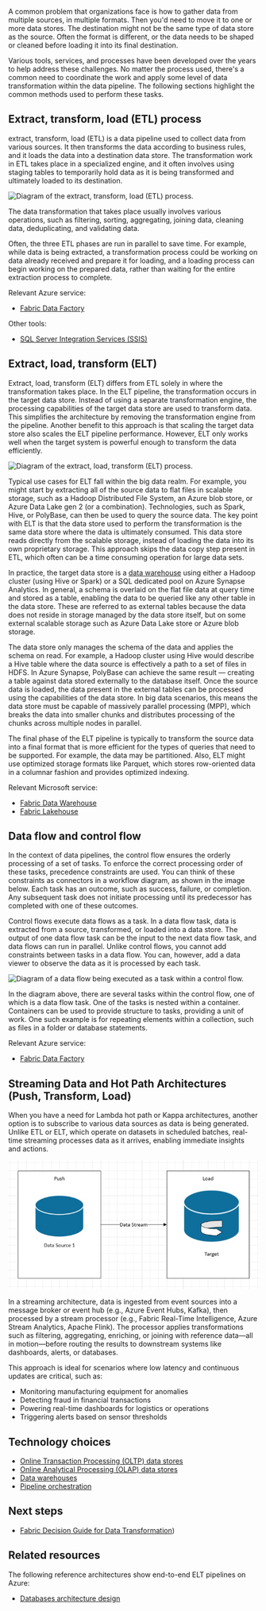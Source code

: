 <!-- cSpell:ignore Oozie HDFS deduplicating -->
A common problem that organizations face is how to gather data from multiple sources, in multiple formats. Then you'd need to move it to one or more data stores. The destination might not be the same type of data store as the source. Often the format is different, or the data needs to be shaped or cleaned before loading it into its final destination.

Various tools, services, and processes have been developed over the years to help address these challenges. No matter the process used, there's a common need to coordinate the work and apply some level of data transformation within the data pipeline. The following sections highlight the common methods used to perform these tasks.

<a name='extract-transform-and-load-etl-process'></a>

## Extract, transform, load (ETL) process

extract, transform, load (ETL) is a data pipeline used to collect data from various sources. It then transforms the data according to business rules, and it loads the data into a destination data store. The transformation work in ETL takes place in a specialized engine, and it often involves using staging tables to temporarily hold data as it is being transformed and ultimately loaded to its destination.

![Diagram of the extract, transform, load (ETL) process.](../images/etl.png)

The data transformation that takes place usually involves various operations, such as filtering, sorting, aggregating, joining data, cleaning data, deduplicating, and validating data.

Often, the three ETL phases are run in parallel to save time. For example, while data is being extracted, a transformation process could be working on data already received and prepare it for loading, and a loading process can begin working on the prepared data, rather than waiting for the entire extraction process to complete.

Relevant Azure service:

- [Fabric Data Factory](/azure/data-factory/concepts-pipelines-activities)

Other tools:

- [SQL Server Integration Services (SSIS)](/sql/integration-services/sql-server-integration-services)

<a name='extract-load-and-transform-elt'></a>

## Extract, load, transform (ELT)

Extract, load, transform (ELT) differs from ETL solely in where the transformation takes place. In the ELT pipeline, the transformation occurs in the target data store. Instead of using a separate transformation engine, the processing capabilities of the target data store are used to transform data. This simplifies the architecture by removing the transformation engine from the pipeline. Another benefit to this approach is that scaling the target data store also scales the ELT pipeline performance. However, ELT only works well when the target system is powerful enough to transform the data efficiently.

![Diagram of the extract, load, transform (ELT) process.](../images/elt.png)

Typical use cases for ELT fall within the big data realm. For example, you might start by extracting all of the source data to flat files in scalable storage, such as a Hadoop Distributed File System, an Azure blob store, or Azure Data Lake gen 2 (or a combination). Technologies, such as Spark, Hive, or PolyBase, can then be used to query the source data. The key point with ELT is that the data store used to perform the transformation is the same data store where the data is ultimately consumed. This data store reads directly from the scalable storage, instead of loading the data into its own proprietary storage. This approach skips the data copy step present in ETL, which often can be a time consuming operation for large data sets.

In practice, the target data store is a [data warehouse](./data-warehousing.yml) using either a Hadoop cluster (using Hive or Spark) or a SQL dedicated pool on Azure Synapse Analytics. In general, a schema is overlaid on the flat file data at query time and stored as a table, enabling the data to be queried like any other table in the data store. These are referred to as external tables because the data does not reside in storage managed by the data store itself, but on some external scalable storage such as Azure Data Lake store or Azure blob storage.

The data store only manages the schema of the data and applies the schema on read. For example, a Hadoop cluster using Hive would describe a Hive table where the data source is effectively a path to a set of files in HDFS. In Azure Synapse, PolyBase can achieve the same result &mdash; creating a table against data stored externally to the database itself. Once the source data is loaded, the data present in the external tables can be processed using the capabilities of the data store. In big data scenarios, this means the data store must be capable of massively parallel processing (MPP), which breaks the data into smaller chunks and distributes processing of the chunks across multiple nodes in parallel.

The final phase of the ELT pipeline is typically to transform the source data into a final format that is more efficient for the types of queries that need to be supported. For example, the data may be partitioned. Also, ELT might use optimized storage formats like Parquet, which stores row-oriented data in a columnar fashion and provides optimized indexing.

Relevant Microsoft service:

- [Fabric Data Warehouse](/fabric/data-warehouse/data-warehousing)
- [Fabric Lakehouse](/fabric/data-engineering/lakehouse-overview)


## Data flow and control flow

In the context of data pipelines, the control flow ensures the orderly processing of a set of tasks. To enforce the correct processing order of these tasks, precedence constraints are used. You can think of these constraints as connectors in a workflow diagram, as shown in the image below. Each task has an outcome, such as success, failure, or completion. Any subsequent task does not initiate processing until its predecessor has completed with one of these outcomes.

Control flows execute data flows as a task. In a data flow task, data is extracted from a source, transformed, or loaded into a data store. The output of one data flow task can be the input to the next data flow task, and data flows can run in parallel. Unlike control flows, you cannot add constraints between tasks in a data flow. You can, however, add a data viewer to observe the data as it is processed by each task.

![Diagram of a data flow being executed as a task within a control flow.](../images/control-flow-data-flow.png)

In the diagram above, there are several tasks within the control flow, one of which is a data flow task. One of the tasks is nested within a container. Containers can be used to provide structure to tasks, providing a unit of work. One such example is for repeating elements within a collection, such as files in a folder or database statements.

Relevant Azure service:

- [Fabric Data Factory](/azure/data-factory/concepts-pipelines-activities)


## Streaming Data and Hot Path Architectures (Push, Transform, Load)
When you have a need for Lambda hot path or Kappa architectures, another option is to subscribe to various data sources as data is being generated. Unlike ETL or ELT, which operate on datasets in scheduled batches, real-time streaming processes data as it arrives, enabling immediate insights and actions.

![Diagram of the push load tranform process.](../images/plt.png)

In a streaming architecture, data is ingested from event sources into a message broker or event hub (e.g., Azure Event Hubs, Kafka), then processed by a stream processor (e.g., Fabric Real-Time Intelligence, Azure Stream Analytics, Apache Flink). The processor applies transformations such as filtering, aggregating, enriching, or joining with reference data—all in motion—before routing the results to downstream systems like dashboards, alerts, or databases.

This approach is ideal for scenarios where low latency and continuous updates are critical, such as:

- Monitoring manufacturing equipment for anomalies
- Detecting fraud in financial transactions
- Powering real-time dashboards for logistics or operations
- Triggering alerts based on sensor thresholds


## Technology choices

- [Online Transaction Processing (OLTP) data stores](./online-transaction-processing.md#oltp-in-azure)
- [Online Analytical Processing (OLAP) data stores](./online-analytical-processing.md#olap-in-azure)
- [Data warehouses](./data-warehousing.yml)
- [Pipeline orchestration](../technology-choices/pipeline-orchestration-data-movement.md)

## Next steps

- [Fabric Decision Guide for Data Transformation](/fabric/fundamentals/decision-guide-pipeline-dataflow-spark))

## Related resources

The following reference architectures show end-to-end ELT pipelines on Azure:

- [Databases architecture design](../../databases/index.yml)
